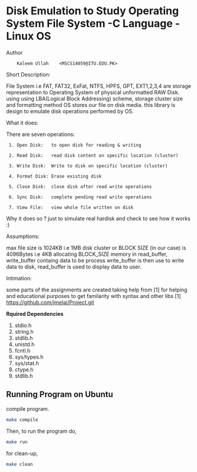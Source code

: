 Disk Emulation to Study Operating System File System -C Language -Linux OS
==============================

Author

        Kaleem Ullah    <MSCS14059@ITU.EDU.PK>


Short Description:

   File System i.e FAT, FAT32, ExFat, NTFS, HPFS, GPT, EXT1,2,3,4
are storage representation to Operating System of physical unformatted RAW Disk.
using using LBA(Logical Block Addressing) scheme, storage cluster size and formatting method OS stores our file on disk media.
this library is design to emulate disk operations performed by OS.


What it does:

   There are seven operations: 

     1. Open Disk:   to open disk for reading & writing

     2. Read Disk:   read disk content on specific location (cluster)

     3. Write Disk:  Write to disk on specific location (cluster)

     4. Format Disk: Erase existing disk 

     5. Close Disk:  close disk after read write operations

     6. Sync Disk:   complete pending read write operations

     7. View File:   view whole file written on disk


Why it does so ?
 just to simulate real hardisk and check to see how it works :)


Assumptions:

 max file size is 1024KB i.e 1MB 
 disk cluster or BLOCK SIZE (in our case) is 4096Bytes i.e 4KB 
 allocating BLOCK_SIZE memory in read_buffer, write_buffer containg data to be process 
 write_buffer is then use to write data to disk, read_buffer is used to display data to user. 


Intimation:

   some parts of the assignments are created taking help from [1]
for helping and educational purposes to get familarity with syntax and other libs
[1] https://github.com/jmelai/Project.git


**Rquired Dependencies**

1. stdio.h
2. string.h
3. stdlib.h
4. unistd.h
5. fcntl.h
6. sys/types.h
7. sys/stat.h
8. ctype.h
9. stdlib.h

## Running Program on Ubuntu

compile program.

```sh
make compile
```
Then, to run the program do,

```sh
make run
```
for clean-up,

```sh
make clean
```
